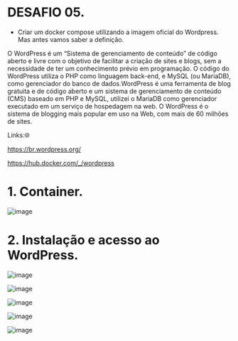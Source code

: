 <h1>DESAFIO 05.</h1>

+ Criar um docker compose utilizando a imagem oficial do Wordpress. Mas antes vamos saber a definição.

O WordPress é um “Sistema de gerenciamento de conteúdo” de código aberto e livre com o objetivo de facilitar a criação de sites e blogs, sem a necessidade de ter um conhecimento prévio em programação.
O código do WordPress utiliza o PHP como linguagem back-end, e MySQL (ou MariaDB), como gerenciador do banco de dados.WordPress é uma ferramenta de blog gratuita e de código aberto e um sistema de gerenciamento de conteúdo (CMS) baseado em PHP e MySQL, utilizei o MariaDB como gerenciador executado em um serviço de hospedagem na web. O WordPress é o sistema de blogging mais popular em uso na Web, com mais de 60 milhões de sites. 

Links:🌐

https://br.wordpress.org/

https://hub.docker.com/_/wordpress


<h1>1. Container.</h1> 

![image](https://github.com/andreelidio/desafio-profissional-docker/assets/97263573/81977e05-6e01-4e59-85d6-85d2b75626d6)

<h1>2. Instalação e acesso ao WordPress.</h1> 

![image](https://github.com/andreelidio/desafio-profissional-docker/assets/97263573/cafbefd3-59f4-49cd-b639-b470ae1b561d)

![image](https://github.com/andreelidio/desafio-profissional-docker/assets/97263573/1f3463f8-86b5-4f6e-9662-3808c38cb5ef)

![image](https://github.com/andreelidio/desafio-profissional-docker/assets/97263573/87c01a3e-f455-43e0-98bb-b87e1ad89aa8)

![image](https://github.com/andreelidio/desafio-profissional-docker/assets/97263573/e4dd7b33-1a94-46c8-8df3-b597739b72a5)

![image](https://github.com/andreelidio/desafio-profissional-docker/assets/97263573/3f0e9004-101c-4f52-b0a7-f45344692556)









